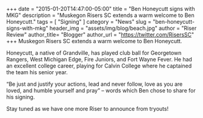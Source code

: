 +++
date        = "2015-01-20T14:47:00-05:00"
title       = "Ben Honeycutt signs with MKG"
description = "Muskegon Risers SC extends a warm welcome to Ben Honeycutt."
tags        = [ "Signing" ]
category    = "News"
slug        = "ben-honeycutt-signs-with-mkg"
header_img	= "assets/img/blog/beach.jpg"
author		= "Riser Review"
author_title= "Blogger"
author_url	= "https://twitter.com/RisersSC"
+++
Muskegon Risers SC extends a warm welcome to Ben Honeycutt.

Honeycutt, a native of Grandville, has played club ball for Georgetown Rangers, West Michigan Edge, Fire Juniors, and Fort Wayne Fever. He had an excellent college career, playing for Calvin College where he captained the team his senior year.

“Be just and justify your actions, lead and never follow, love as you are loved, and humble yourself and pray” – words which Ben chose to share for his signing.

Stay tuned as we have one more Riser to announce from tryouts!

